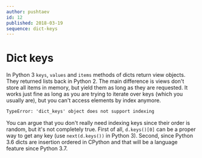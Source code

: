 ```yaml
---
author: pushtaev
id: 12
published: 2018-03-19
sequence: dict-keys
---
```


# Dict keys

In Python 3 `keys`, `values` and `items` methods of dicts return view objects. They returned lists back in Python 2. The main difference is views don't store all items in memory, but yield them as long as they are requested. It works just fine as long as you are trying to iterate over keys (which you usually are), but you can't access elements by index anymore.

```txt
TypeError: 'dict_keys' object does not support indexing
```

You can argue that you don't really need indexing keys since their order is random, but it's not completely true. First of all, `d.keys()[0]` can be a proper way to get any key (use `next(d.keys())` in Python 3). Second, since Python 3.6 dicts are insertion ordered in CPython and that will be a language feature since Python 3.7.
